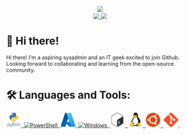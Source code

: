 <div id="header" align="center">
  <a href="#gif">
    <img src="https://media.giphy.com/media/CAIgh8LKFbIciGx5Qe/giphy.gif" width="100"/>
  </a>  
</div>

<div id="badges" align="center">

  <a href="https://www.linkedin.com/in/pawelprokopiuk/" targer="_blank">
    <img src="https://img.shields.io/badge/LinkedIn-blue?style=for-the-badge&logo=linkedin&logoColor=white"/>
  </a>
  <a href="mailto:pawelprokopiuk.job@gmail.com">
    <img src="https://img.shields.io/badge/Gmail-red?style=for-the-badge&logo=gmail&logoColor=white"/>
  </a>
</div>

# 👋 Hi there!
Hi there! I'm a aspiring sysadmin and an IT geek excited to join Github. Looking forward to collaborating and learning from the open-source community.

# :hammer_and_wrench: Languages and Tools:
<div>
  <a href="#python">
    <img src="https://github.com/devicons/devicon/blob/master/icons/python/python-original-wordmark.svg" title="Python" alt="Python" width="40" height="40"/>&nbsp;
  </a>
  
  <a href="#powershell">
    <img src="https://upload.wikimedia.org/wikipedia/commons/a/af/PowerShell_Core_6.0_icon.png" title="PowerShell" alt="PowerShell" width="40" height="40"/>&nbsp;
  </a>
    
  <a href="#azure">
    <img src="https://github.com/devicons/devicon/blob/master/icons/azure/azure-original.svg "title="Azure" alt="Azure" width="40" height="40"/>&nbsp;
  </a>
    
  <a href="#windows">  
    <img src="https://upload.wikimedia.org/wikipedia/commons/8/87/Windows_logo_-_2021.svg" title="Windows" alt="Windows" width="40" height="40"/>&nbsp;
  </a>  
    
<!--  <img src="https://github.com/devicons/devicon/blob/master/icons/vscode/vscode-original.svg" title="Visual Studio Code" alt="vscode" width="40" height="40"/>&nbsp; --> 
    
  <a href="#bash">
    <img src="https://github.com/devicons/devicon/blob/master/icons/bash/bash-original.svg" title="Bash" alt="Bash" width="40" height="40"/>&nbsp;
  </a>  
    
  <a href="#linux">
    <img src="https://github.com/devicons/devicon/blob/master/icons/linux/linux-original.svg" title="Linux" alt="Linux" width="40" height="40"/>&nbsp;
  </a>  
    
  <a href="#ubuntu">
    <img src="https://github.com/devicons/devicon/blob/master/icons/ubuntu/ubuntu-plain.svg" title="Ubuntu" alt="Ubuntu" width="40" height="40"/>&nbsp;
  </a>
    
  <a href="#git">
    <!---<img src="https://www.proxmox.com/images/proxmox/proxmox-logo-color-stacked.png" title="Proxmox" alt="Proxmox" width="40" height="40"/>&nbsp; --->
    <img src="https://github.com/devicons/devicon/blob/master/icons/git/git-original.svg" title="Git" alt="Git" width="40" height="40"/>&nbsp;
  </a>



  
  
<div>
<!--
**pawelprokopiuk/pawelprokopiuk** is a ✨ _special_ ✨ repository because its `README.md` (this file) appears on your GitHub profile.

Here are some ideas to get you started:

- 🔭 I’m currently working on ...
- 🌱 I’m currently learning ...
- 👯 I’m looking to collaborate on ...
- 🤔 I’m looking for help with ...
- :books: I'm currently reading...
- 💬 Ask me about ...
- 📫 How to reach me: ...
- 😄 Pronouns: ...
- ⚡ Fun fact: ...
-->
